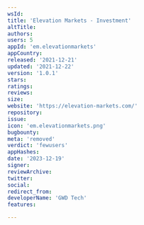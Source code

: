 ```yaml
---
wsId: 
title: 'Elevation Markets - Investment'
altTitle: 
authors: 
users: 5
appId: 'em.elevationmarkets'
appCountry: 
released: '2021-12-21'
updated: '2021-12-22'
version: '1.0.1'
stars: 
ratings: 
reviews: 
size: 
website: 'https://elevation-markets.com/'
repository: 
issue: 
icon: 'em.elevationmarkets.png'
bugbounty: 
meta: 'removed'
verdict: 'fewusers'
appHashes: 
date: '2023-12-19'
signer: 
reviewArchive: 
twitter: 
social: 
redirect_from: 
developerName: 'GWD Tech'
features: 

---
```


